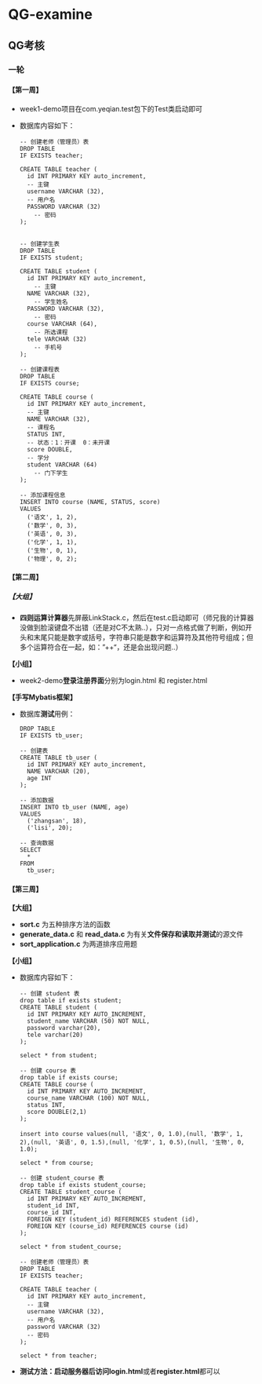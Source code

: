 # QG-examine
## QG考核

### 一轮

#### **【第一周】**

- week1-demo项目在com.yeqian.test包下的Test类启动即可

- 数据库内容如下：

  ```mysql
  -- 创建老师（管理员）表
  DROP TABLE
  IF EXISTS teacher;
  
  CREATE TABLE teacher (
  	id INT PRIMARY KEY auto_increment,
  	-- 主键
  	username VARCHAR (32),
  	-- 用户名
  	PASSWORD VARCHAR (32) 
      -- 密码
  );
  
  
  -- 创建学生表
  DROP TABLE
  IF EXISTS student;
  
  CREATE TABLE student (
  	id INT PRIMARY KEY auto_increment,
      -- 主键
  	NAME VARCHAR (32),
      -- 学生姓名
  	PASSWORD VARCHAR (32),
      -- 密码
  	course VARCHAR (64),
      -- 所选课程
  	tele VARCHAR (32)
      -- 手机号
  );
  
  -- 创建课程表
  DROP TABLE
  IF EXISTS course;
  
  CREATE TABLE course (
  	id INT PRIMARY KEY auto_increment,
  	-- 主键
  	NAME VARCHAR (32),
  	-- 课程名
  	STATUS INT,
  	-- 状态：1：开课  0：未开课
  	score DOUBLE,
  	-- 学分
  	student VARCHAR (64)
      -- 门下学生
  );
  
  -- 添加课程信息
  INSERT INTO course (NAME, STATUS, score)
  VALUES
  	('语文', 1, 2),
  	('数学', 0, 3),
  	('英语', 0, 3),
  	('化学', 1, 1),
  	('生物', 0, 1),
  	('物理', 0, 2);
  ```


#### 【第二周】

##### 【大组】

- **四则运算计算器**先屏蔽LinkStack.c，然后在test.c启动即可（师兄我的计算器没做到脸滚键盘不出错（还是对C不太熟..），只对一点格式做了判断，例如开头和末尾只能是数字或括号，字符串只能是数字和运算符及其他符号组成；但多个运算符合在一起，如：”++“，还是会出现问题..）

**【小组】**

- week2-demo**登录注册界面**分别为login.html 和 register.html

**【手写Mybatis框架】**

- 数据库**测试**用例：

  ```mysql
  DROP TABLE
  IF EXISTS tb_user;
  
  -- 创建表
  CREATE TABLE tb_user (
  	id INT PRIMARY KEY auto_increment,
  	NAME VARCHAR (20),
  	age INT
  );
  
  -- 添加数据
  INSERT INTO tb_user (NAME, age)
  VALUES
  	('zhangsan', 18),
  	('lisi', 20);
  
  -- 查询数据
  SELECT
  	*
  FROM
  	tb_user;
  ```

  

#### 【第三周】

**【大组】**

- **sort.c** 为五种排序方法的函数
- **generate_data.c** 和 **read_data.c** 为有关**文件保存和读取并测试**的源文件
- **sort_application.c** 为两道排序应用题

**【小组】**

- 数据库内容如下：

  ```mysql
  -- 创建 student 表
  drop table if exists student;
  CREATE TABLE student (
  	id INT PRIMARY KEY AUTO_INCREMENT,
  	student_name VARCHAR (50) NOT NULL,
  	password varchar(20),
  	tele varchar(20)
  );
  
  select * from student;
  
  -- 创建 course 表
  drop table if exists course;
  CREATE TABLE course (
  	id INT PRIMARY KEY AUTO_INCREMENT,
  	course_name VARCHAR (100) NOT NULL,
  	status INT,
  	score DOUBLE(2,1)
  );
  
  insert into course values(null, '语文', 0, 1.0),(null, '数学', 1, 2),(null, '英语', 0, 1.5),(null, '化学', 1, 0.5),(null, '生物', 0, 1.0);
  
  select * from course;
  
  -- 创建 student_course 表
  drop table if exists student_course;
  CREATE TABLE student_course (
  	id INT PRIMARY KEY AUTO_INCREMENT,
  	student_id INT,
  	course_id INT,
  	FOREIGN KEY (student_id) REFERENCES student (id),
  	FOREIGN KEY (course_id) REFERENCES course (id)
  );
  
  select * from student_course;
  
  -- 创建老师（管理员）表
  DROP TABLE
  IF EXISTS teacher;
  
  CREATE TABLE teacher (
  	id INT PRIMARY KEY auto_increment,
  	-- 主键
  	username VARCHAR (32),
  	-- 用户名
  	password VARCHAR (32) 
    -- 密码
  );
  
  select * from teacher;
  ```

- **测试方法：**启动服务器后访问**login.html**或者**register.html**都可以

